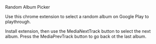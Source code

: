 Random Album Picker

Use this chrome extension to select a random album on Google Play to playthrough.

Install extension, then use the MediaNextTrack button to select the next album. Press the MediaPrevTrack button to go back ot the last album.
